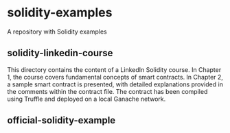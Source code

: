 # solidity-examples
A repository with Solidity examples 
## solidity-linkedin-course
This directory contains the content of a LinkedIn Solidity course. In Chapter 1, the course covers fundamental concepts of smart contracts. In Chapter 2, a sample smart contract is presented, with detailed explanations provided in the comments within the contract file. The contract has been compiled using Truffle and deployed on a local Ganache network. 
## official-solidity-example
